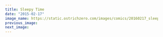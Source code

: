 ```yaml
---
title: Sleepy Time
date: "2015-02-17"
image_name: https://static.ostrichzero.com/images/comics/20160217_sleepytime.png
previous_image:
next_image:
---
```

